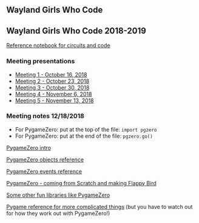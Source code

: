 Wayland Girls Who Code
----------------------

 Wayland Girls Who Code 2018-2019
-----------------------------

[Reference notebook for circuits and code](2018/waylandgwc-reference.pdf)

### Meeting presentations
- [Meeting 1 - October 16, 2018](2018/2018-10-16-wayland-gwc-meeting-1.pdf)
- [Meeting 2 - October 23, 2018](2018-10-16-wayland-gwc-meeting-2.pdf)
- [Meeting 3 - October 30, 2018](https://docs.google.com/presentation/d/1Gvh7QyDSfS1yyUyAsVlRQGqDtjgHCC3Z-UDO9kHmw6E/edit?usp=sharing)
- [Meeting 4 - November 6, 2018](https://docs.google.com/presentation/d/1-eCcyKPwVNzLJ8EP7jJBfsGQALvL8IKbwD0rOo9u-0k/edit?usp=sharing)
- [Meeting 5 - November 13, 2018](https://docs.google.com/presentation/d/1-gQdGJeshuaev_W9DK2zarQsn5WEzUsCKT_M4yekjXI/edit?usp=sharing)

### Meeting notes 12/18/2018
- For PygameZero: put at the top of the file: `import pgzero`
- For PygameZero: put at the end of the file: `pgzero.go()`

[PygameZero intro](https://pygame-zero.readthedocs.io/en/stable/introduction.html)

[PygameZero objects reference](https://pygame-zero.readthedocs.io/en/stable/builtins.html)

[PygameZero events reference](https://pygame-zero.readthedocs.io/en/stable/hooks.html)

[PygameZero - coming from Scratch and making Flappy Bird](https://pygame-zero.readthedocs.io/en/stable/from-scratch.html)

[Some other fun libraries like PygameZero](https://pygame-zero.readthedocs.io/en/stable/other-libs.html)

[Pygame reference for more complicated things](https://www.pygame.org/docs/) (but you have to watch out for how they work out with PygameZero!)



